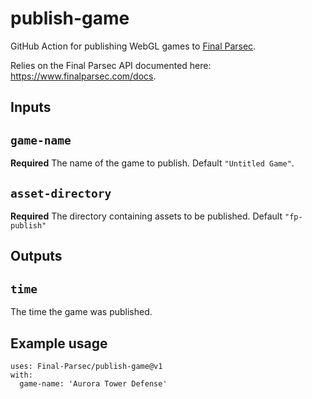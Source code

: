 # publish-game

GitHub Action for publishing WebGL games to [Final Parsec](https://www.finalparsec.com).

Relies on the Final Parsec API documented here: https://www.finalparsec.com/docs.

## Inputs

## `game-name`

**Required** The name of the game to publish. Default `"Untitled Game"`.

## `asset-directory`

**Required** The directory containing assets to be published. Default `"fp-publish"`

## Outputs

## `time`

The time the game was published.

## Example usage

```
uses: Final-Parsec/publish-game@v1
with:
  game-name: 'Aurora Tower Defense'
```
